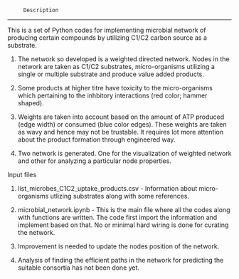          Description
--------------------------

This is a set of Python codes for implementing microbial network of producing certain compounds by utilizing C1/C2 carbon source as a substrate. 

1. The network so developed is a weighted directed network. Nodes in the network are taken as C1/C2 substrates, micro-organisms utilizing a single or multiple substrate and produce value added products. 

2. Some products at higher titre have toxicity to the micro-organisms which pertaining to the inhbitory interactions (red color; hammer shaped). 

3. Weights are taken into account based on the amount of ATP produced (edge width) or consumed (blue color edges). These weights are taken as wavy and hence may not be trustable. It requires lot more attention about the product formation through engineered way. 

4. Two network is generated. One for the visualization of weighted network and other for analyzing a particular node properties.

Input files

1. list_microbes_C1C2_uptake_products.csv - Information about micro-organisms utlizing substrates along with some references.

2. microbial_network.ipynb - This is the main file where all the codes along with functions are written. The code first import the information and implement based on that. No or minimal hard wiring is done for curating the network. 


3. Improvement is needed to update the nodes position of the network.

4. Analysis of finding the efficient paths in the network for predicting the suitable consortia has not been done yet.
